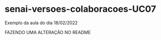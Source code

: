 # senai-versoes-colaboracoes-UC07
Exemplo da aula do dia 18/02/2022

FAZENDO UMA ALTERAÇÃO NO README
